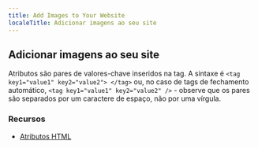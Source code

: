 ```yaml
---
title: Add Images to Your Website
localeTitle: Adicionar imagens ao seu site
---
```

## Adicionar imagens ao seu site

Atributos são pares de valores-chave inseridos na tag. A sintaxe é `<tag key1="value1" key2="value2"> </tag>` ou, no caso de tags de fechamento automático, `<tag key1="value1" key2="value2" />` - observe que os pares são separados por um caractere de espaço, não por uma vírgula.

### Recursos

*   [Atributos HTML](https://guide.freecodecamp.org/html/attributes)